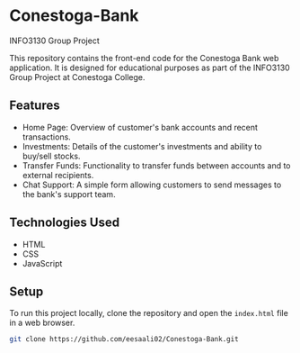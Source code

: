 # Conestoga-Bank
INFO3130 Group Project

This repository contains the front-end code for the Conestoga Bank web application. It is designed for educational purposes as part of the INFO3130 Group Project at Conestoga College.

## Features

- Home Page: Overview of customer's bank accounts and recent transactions.
- Investments: Details of the customer's investments and ability to buy/sell stocks.
- Transfer Funds: Functionality to transfer funds between accounts and to external recipients.
- Chat Support: A simple form allowing customers to send messages to the bank's support team.

## Technologies Used

- HTML
- CSS
- JavaScript

## Setup

To run this project locally, clone the repository and open the `index.html` file in a web browser.

```bash
git clone https://github.com/eesaali02/Conestoga-Bank.git
